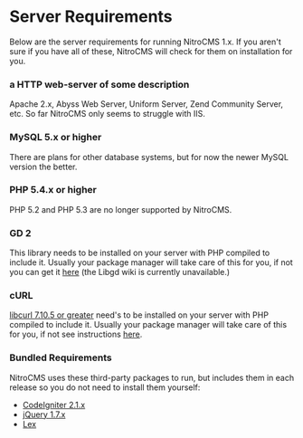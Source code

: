 # Server Requirements

Below are the server requirements for running NitroCMS 1.x. If you aren't sure if you have all of these, NitroCMS will check for them on installation for you.


<div class="doc_content">
</div>

### a HTTP web-server of some description

Apache 2.x, Abyss Web Server, Uniform Server, Zend Community Server, etc. So far NitroCMS only seems to struggle with IIS.

### MySQL 5.x or higher

There are plans for other database systems, but for now the newer MySQL version the better.

### PHP 5.4.x or higher

PHP 5.2 and PHP 5.3 are no longer supported by NitroCMS.


### GD 2

This library needs to be installed on your server with PHP compiled to include it.  Usually your package manager will take care of this for you, if not you can get it <a href="https://bitbucket.org/pierrejoye/gd-libgd/overview" target="_blank" title="Find out how to make GD2 work with PHP">here</a> (the Libgd wiki is currently unavailable.)

### cURL

<a href="http://curl.haxx.se/" target="_blank">libcurl 7.10.5 or greater</a> need's to be installed on your server with PHP compiled to include it. Usually your package manager will take care of this for you, if not see instructions <a href="http://curl.haxx.se/libcurl/php/install.html" target="_blank" title="Find out how to make cURL work  with PHP">here</a>.

### Bundled Requirements

NitroCMS uses these third-party packages to run, but includes them in each release so you do not need to install them yourself:

* <a href="http://codeigniter.com/" target="_blank">CodeIgniter 2.1.x</a>
* <a href="http://jquery.com/" target="_blank">jQuery 1.7.x</a>
* <a href="http://github.com/pyrocms/lex" target="_blank">Lex</a>